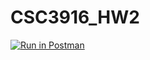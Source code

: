 # CSC3916_HW2
[![Run in Postman](https://run.pstmn.io/button.svg)](https://app.getpostman.com/run-collection/b554ad5f57113a861868#?env%5Bellis_HW2%5D=W3sia2V5IjoidXNlcm5hbWUiLCJ2YWx1ZSI6IiIsImVuYWJsZWQiOnRydWV9LHsia2V5IjoidXNlcm5hbWUxIiwidmFsdWUiOiIiLCJlbmFibGVkIjp0cnVlfSx7ImtleSI6InRva2VuIiwidmFsdWUiOiIiLCJlbmFibGVkIjp0cnVlfV0=)
